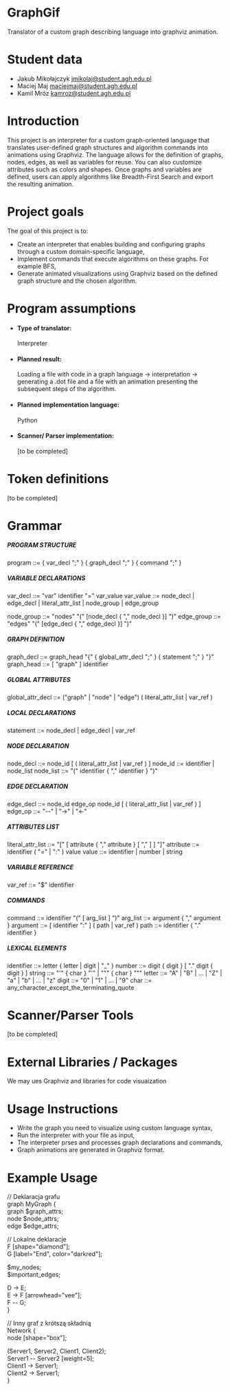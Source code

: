 # GraphGif
Translator of a custom graph describing language into graphviz animation.
# Student data
- Jakub Mikołajczyk jmikolaj@student.agh.edu.pl
- Maciej Maj maciejmaj@student.agh.edu.pl
- Kamil Mróz kamroz@student.agh.edu.pl
# Introduction
This project is an interpreter for a custom graph-oriented language that translates user-defined graph structures and algorithm commands into animations using Graphviz.
The language allows for the definition of graphs, nodes, edges, as well as variables for reuse. You can also customize attributes such as colors and shapes.
Once graphs and variables are defined, users can apply algorithms like Breadth-First Search and export the resulting animation.
# Project goals
The goal of this project is to:
- Create an interpreter that enables building and configuring graphs through a custom domain-specific language,
- Implement commands that execute algorithms on these graphs. For example BFS,
 - Generate animated visualizations using Graphviz based on the defined graph structure and the chosen algorithm.
# Program assumptions
- #### Type of translator:
  Interpreter
- #### Planned result:
  Loading a file with code in a graph language → interpretation → generating a .dot file and a file with an animation presenting the subsequent steps of the algorithm.
- #### Planned implementation language:
  Python
- #### Scanner/ Parser implementation:
  [to be completed]
# Token definitions
[to be completed]
# Grammar
##### PROGRAM STRUCTURE
program       ::= { var_decl ";" } { graph_decl ";" } { command ";" }

##### VARIABLE DECLARATIONS 
var_decl      ::= "var" identifier "=" var_value
var_value     ::= node_decl
                | edge_decl
                | literal_attr_list
                | node_group
                | edge_group

node_group    ::= "nodes" "(" [node_decl { "," node_decl }] ")"
edge_group    ::= "edges" "(" [edge_decl { "," edge_decl }] ")"

##### GRAPH DEFINITION 
graph_decl    ::= graph_head "{" { global_attr_decl ";" } { statement ";" } "}"
graph_head    ::= [ "graph" ] identifier

##### GLOBAL ATTRIBUTES 
global_attr_decl ::= ("graph" | "node" | "edge") ( literal_attr_list | var_ref )

##### LOCAL DECLARATIONS 
statement     ::= node_decl | edge_decl | var_ref

##### NODE DECLARATION 
node_decl     ::= node_id [ ( literal_attr_list | var_ref ) ]
node_id       ::= identifier | node_list
node_list     ::= "(" identifier { "," identifier } ")"

##### EDGE DECLARATION 
edge_decl     ::= node_id edge_op node_id [ ( literal_attr_list | var_ref ) ]
edge_op       ::= "--" | "->" | "<-"

##### ATTRIBUTES LIST 
literal_attr_list ::= "[" [ attribute { "," attribute } [ "," ] ] "]"
attribute     ::= identifier ( "=" | ":" ) value
value         ::= identifier | number | string

##### VARIABLE REFERENCE 
var_ref       ::= "$" identifier

##### COMMANDS 
command       ::= identifier "(" [ arg_list ] ")"
arg_list      ::= argument { "," argument }
argument      ::= [ identifier ":" ] ( path | var_ref )
path          ::= identifier { "." identifier }

##### LEXICAL ELEMENTS 
identifier    ::= letter { letter | digit | "_" }
number        ::= digit { digit } [ "." digit { digit } ]
string        ::= "'" { char } "'" | "\"" { char } "\""
letter        ::= "A" | "B" | ... | "Z" | "a" | "b" | ... | "z"
digit         ::= "0" | "1" | ... | "9"
char          ::= any_character_except_the_terminating_quote
# Scanner/Parser Tools
[to be completed]
# External Libraries / Packages
We may ues Graphviz and libraries for code visuaization
# Usage Instructions
- Write the graph you need to visualize using custom language syntax,
- Run the interpreter with your file as input,
- The interpreter prses and processes graph declarations and commands,
- Graph animations are generated in Graphviz format.
# Example Usage
// Deklaracja grafu  
graph MyGraph {  
    graph $graph_attrs;  
    node $node_attrs;   
    edge $edge_attrs;  
  
  // Lokalne deklaracje  
  F [shape="diamond"];  
  G [label="End", color="darkred"];  
    
  $my_nodes;  
  $important_edges;
    
  D -> E;  
  E -> F [arrowhead="vee"];  
  F -- G;  
}
  
//  Inny graf z krótszą składnią  
Network {  
  node [shape="box"];
    
  (Server1, Server2, Client1, Client2);  
  Server1 -- Server2 [weight=5];  
  Client1 -> Server1;  
  Client2 -> Server1;  
  }
